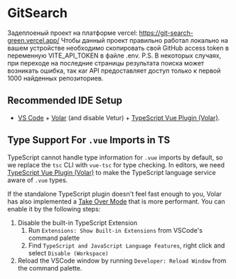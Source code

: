# GitSearch

Задеплоеный проект на платформе vercel: https://git-search-green.vercel.app/
Чтобы данный проект правильно работал локально на вашем устройстве необходимо скопировать свой GitHub access token в переменную VITE_API_TOKEN в файле .env.
P.S. В некоторых случаях, при переходе на последние страницы результата поиска может возникать ошибка, так каr API предоставляет доступ только к первой 1000 найденных репозиториев. 

## Recommended IDE Setup

- [VS Code](https://code.visualstudio.com/) + [Volar](https://marketplace.visualstudio.com/items?itemName=Vue.volar) (and disable Vetur) + [TypeScript Vue Plugin (Volar)](https://marketplace.visualstudio.com/items?itemName=Vue.vscode-typescript-vue-plugin).

## Type Support For `.vue` Imports in TS

TypeScript cannot handle type information for `.vue` imports by default, so we replace the `tsc` CLI with `vue-tsc` for type checking. In editors, we need [TypeScript Vue Plugin (Volar)](https://marketplace.visualstudio.com/items?itemName=Vue.vscode-typescript-vue-plugin) to make the TypeScript language service aware of `.vue` types.

If the standalone TypeScript plugin doesn't feel fast enough to you, Volar has also implemented a [Take Over Mode](https://github.com/johnsoncodehk/volar/discussions/471#discussioncomment-1361669) that is more performant. You can enable it by the following steps:

1. Disable the built-in TypeScript Extension
   1. Run `Extensions: Show Built-in Extensions` from VSCode's command palette
   2. Find `TypeScript and JavaScript Language Features`, right click and select `Disable (Workspace)`
2. Reload the VSCode window by running `Developer: Reload Window` from the command palette.
